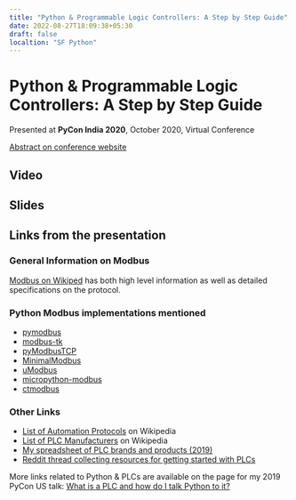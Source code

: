 ```yaml
---
title: "Python & Programmable Logic Controllers: A Step by Step Guide"
date: 2022-08-27T18:09:38+05:30
draft: false
localtion: "SF Python"
---
```


Python & Programmable Logic Controllers: A Step by Step Guide
=============================================================


Presented at **PyCon India 2020**, October 2020, Virtual Conference


[Abstract on conference website](https://in.pycon.org/cfp/2020/proposals/python-programmable-logic-controllers-a-step-by-step-guide~dwp98/)


Video
-----



Slides
------





Links from the presentation
---------------------------


### General Information on Modbus



[Modbus on Wikiped](https://en.wikipedia.org/wiki/Modbus) has both high level information as well as detailed specifications on the protocol.
 


### Python Modbus implementations mentioned


* [pymodbus](https://pypi.org/project/pymodbus/)
* [modbus-tk](https://pypi.org/project/modbus_tk/)
* [pyModbusTCP](https://pypi.org/project/pyModbusTCP/)
* [MinimalModbus](https://pypi.org/project/MinimalModbus/)
* [uModbus](https://pypi.org/project/umodbus/)
* [micropython-modbus](https://gitlab.com/extel-open-source/micropython-modbus)
* [ctmodbus](https://pypi.org/project/ctmodbus/)


### Other Links


* [List of Automation Protocols](https://en.wikipedia.org/wiki/List_of_automation_protocols) on Wikipedia
* [List of PLC Manufacturers](https://en.wikipedia.org/wiki/List_of_PLC_manufacturers) on Wikipedia
* [My spreadsheet of PLC brands and products (2019)](https://blog.jonasneubert.com/neubertify/2019/04/27/list-of-plc-brand-names-and-products/)
* [Reddit thread collecting resources for getting started with PLCs](https://www.reddit.com/r/PLC/comments/ehu2u3/read_first_how_to_learn_plcs_and_get_into_the/)


More links related to Python & PLCs are available on the page for my 2019 PyCon US talk: [What is a PLC and how do I talk Python to it?](./pycon2019.html)


